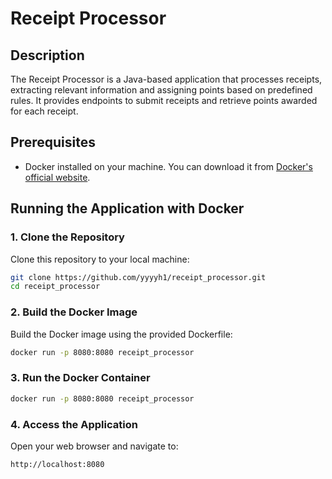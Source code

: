 # Receipt Processor

## Description
The Receipt Processor is a Java-based application that processes receipts, extracting relevant information and assigning points based on predefined rules. It provides endpoints to submit receipts and retrieve points awarded for each receipt.

## Prerequisites
- Docker installed on your machine. You can download it from [Docker's official website](https://www.docker.com/get-started).

## Running the Application with Docker

### 1. Clone the Repository
Clone this repository to your local machine:
```bash
git clone https://github.com/yyyyh1/receipt_processor.git
cd receipt_processor
```
### 2. Build the Docker Image
Build the Docker image using the provided Dockerfile:
```bash
docker run -p 8080:8080 receipt_processor
```

### 3. Run the Docker Container
```bash
docker run -p 8080:8080 receipt_processor
```

### 4. Access the Application
Open your web browser and navigate to:
```bash
http://localhost:8080
```

